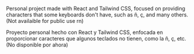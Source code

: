 Personal project made with React and Tailwind CSS, focused on providing characters that some keyboards don't have, such as ñ, ç, and many others.
(Not availaible for public use rn)

Proyecto personal hecho con React y Tailwind CSS, enfocada en proporcionar caracteres que algunos teclados no tienen, como la ñ, ç, etc.
(No disponible por ahora)

